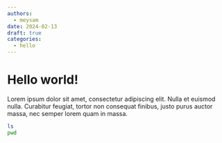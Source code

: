 ```yaml
---
authors:
  - meysam
date: 2024-02-13
draft: true
categories:
  - hello
---
```


# Hello world!

Lorem ipsum dolor sit amet, consectetur adipiscing elit. Nulla et euismod
nulla. Curabitur feugiat, tortor non consequat finibus, justo purus auctor
massa, nec semper lorem quam in massa.

<!-- more -->

```bash title="myfile.sh" hl_lines="2 3 18-19"
ls
pwd
```
